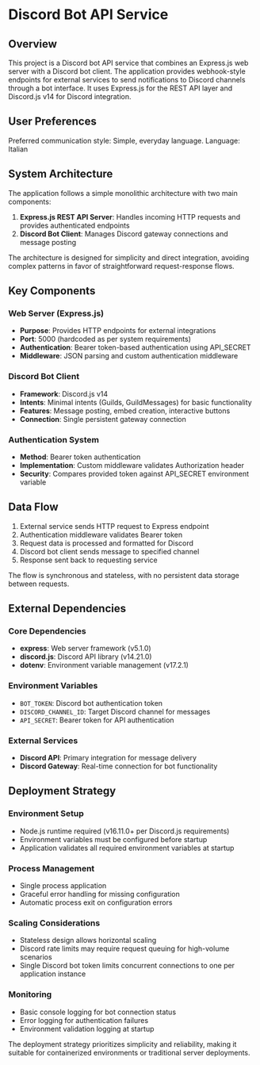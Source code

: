 # Discord Bot API Service

## Overview

This project is a Discord bot API service that combines an Express.js web server with a Discord bot client. The application provides webhook-style endpoints for external services to send notifications to Discord channels through a bot interface. It uses Express.js for the REST API layer and Discord.js v14 for Discord integration.

## User Preferences

Preferred communication style: Simple, everyday language.
Language: Italian

## System Architecture

The application follows a simple monolithic architecture with two main components:

1. **Express.js REST API Server**: Handles incoming HTTP requests and provides authenticated endpoints
2. **Discord Bot Client**: Manages Discord gateway connections and message posting

The architecture is designed for simplicity and direct integration, avoiding complex patterns in favor of straightforward request-response flows.

## Key Components

### Web Server (Express.js)
- **Purpose**: Provides HTTP endpoints for external integrations
- **Port**: 5000 (hardcoded as per system requirements)
- **Authentication**: Bearer token-based authentication using API_SECRET
- **Middleware**: JSON parsing and custom authentication middleware

### Discord Bot Client
- **Framework**: Discord.js v14
- **Intents**: Minimal intents (Guilds, GuildMessages) for basic functionality
- **Features**: Message posting, embed creation, interactive buttons
- **Connection**: Single persistent gateway connection

### Authentication System
- **Method**: Bearer token authentication
- **Implementation**: Custom middleware validates Authorization header
- **Security**: Compares provided token against API_SECRET environment variable

## Data Flow

1. External service sends HTTP request to Express endpoint
2. Authentication middleware validates Bearer token
3. Request data is processed and formatted for Discord
4. Discord bot client sends message to specified channel
5. Response sent back to requesting service

The flow is synchronous and stateless, with no persistent data storage between requests.

## External Dependencies

### Core Dependencies
- **express**: Web server framework (v5.1.0)
- **discord.js**: Discord API library (v14.21.0) 
- **dotenv**: Environment variable management (v17.2.1)

### Environment Variables
- `BOT_TOKEN`: Discord bot authentication token
- `DISCORD_CHANNEL_ID`: Target Discord channel for messages
- `API_SECRET`: Bearer token for API authentication

### External Services
- **Discord API**: Primary integration for message delivery
- **Discord Gateway**: Real-time connection for bot functionality

## Deployment Strategy

### Environment Setup
- Node.js runtime required (v16.11.0+ per Discord.js requirements)
- Environment variables must be configured before startup
- Application validates all required environment variables at startup

### Process Management
- Single process application
- Graceful error handling for missing configuration
- Automatic process exit on configuration errors

### Scaling Considerations
- Stateless design allows horizontal scaling
- Discord rate limits may require request queuing for high-volume scenarios
- Single Discord bot token limits concurrent connections to one per application instance

### Monitoring
- Basic console logging for bot connection status
- Error logging for authentication failures
- Environment validation logging at startup

The deployment strategy prioritizes simplicity and reliability, making it suitable for containerized environments or traditional server deployments.